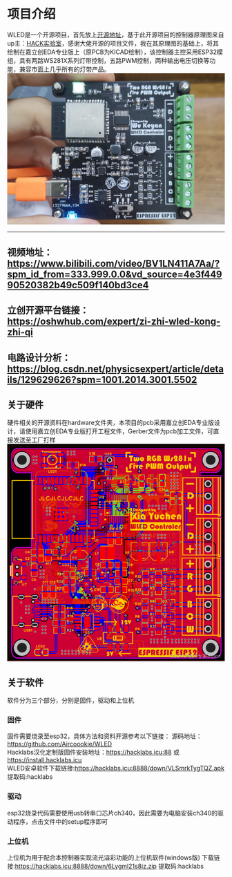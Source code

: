 # 项目介绍
WLED是一个开源项目，首先放上[开源地址](https://github.com/Aircoookie/WLED/releases)，基于此开源项目的控制器原理图来自up主：[HACK实验室](https://space.bilibili.com/395145107?spm_id_from=333.337.0.0)，感谢大佬开源的项目文件，我在其原理图的基础上，将其绘制在嘉立创EDA专业版上（原PCB为KICAD绘制），该控制器主控采用ESP32模组，具有两路WS281X系列灯带控制，五路PWM控制，两种输出电压切换等功能，兼容市面上几乎所有的灯带产品。
![在这里插入图片描述](picture/5lvUfORjbmDJ1FNggK0FFUISixcwSczCyx0KEro6.jpeg)


---
## 视频地址：https://www.bilibili.com/video/BV1LN411A7Aa/?spm_id_from=333.999.0.0&vd_source=4e3f44990520382b49c509f140bd3ce4
## 立创开源平台链接：https://oshwhub.com/expert/zi-zhi-wled-kong-zhi-qi
## 电路设计分析：https://blog.csdn.net/physicsexpert/article/details/129629626?spm=1001.2014.3001.5502
## 关于硬件
硬件相关的开源资料在hardware文件夹，本项目的pcb采用嘉立创EDA专业版设计，请使用嘉立创EDA专业版打开工程文件，Gerber文件为pcb加工文件，可直接发送至工厂打样
![在这里插入图片描述](picture/8675ed43c90c4c0894ce990dae8f579e.png)
## 关于软件
软件分为三个部分，分别是固件，驱动和上位机
### 固件
固件需要烧录至esp32，具体方法和资料开源参考以下链接：
源码地址：https://github.com/Aircoookie/WLED<br>
Hacklabs汉化定制版固件安装地址：https://hacklabs.icu:88 或 https://install.hacklabs.icu<br>
WLED安卓软件下载链接:https://hacklabs.icu:8888/down/VLSmrkTygTQZ.apk 提取码:hacklabs<br>
### 驱动
esp32烧录代码需要使用usb转串口芯片ch340，因此需要为电脑安装ch340的驱动程序，点击文件中的setup程序即可
### 上位机
上位机为用于配合本控制器实现流光溢彩功能的上位机软件(windows版)
下载链接:https://hacklabs.icu:8888/down/6Lygml21s8iz.zip 提取码:hacklabs
